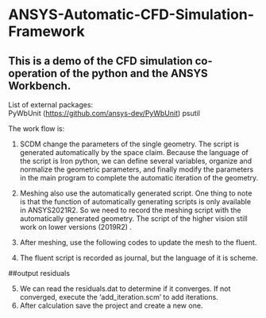 # ANSYS-Automatic-CFD-Simulation-Framework
## This is a demo of the CFD simulation co-operation of the python and the ANSYS Workbench.

List of external packages:  
PyWbUnit  (https://github.com/ansys-dev/PyWbUnit)
psutil   

The work flow is: 
1.	SCDM change the parameters of the single geometry. The script is generated automatically by the space claim. Because the language of the script is Iron python, we can define several variables, organize and normalize the geometric parameters, and finally modify the parameters in the main program to complete the automatic iteration of the geometry.
2.	Meshing also use the automatically generated script. One thing to note is that the function of automatically generating scripts is only available in ANSYS2021R2. So we need to record the meshing script with the automatically generated geometry. The script of the higher vision still work on lower versions (2019R2) .
3.	After meshing, use the following codes to update the mesh to the fluent.

4.	The fluent script is recorded as journal, but the language of it is scheme.

##output residuals

5.	We can read the residuals.dat to determine if it converges. If not converged, execute the ‘add_iteration.scm’ to add iterations.
6.	After calculation save the project and create a new one.


